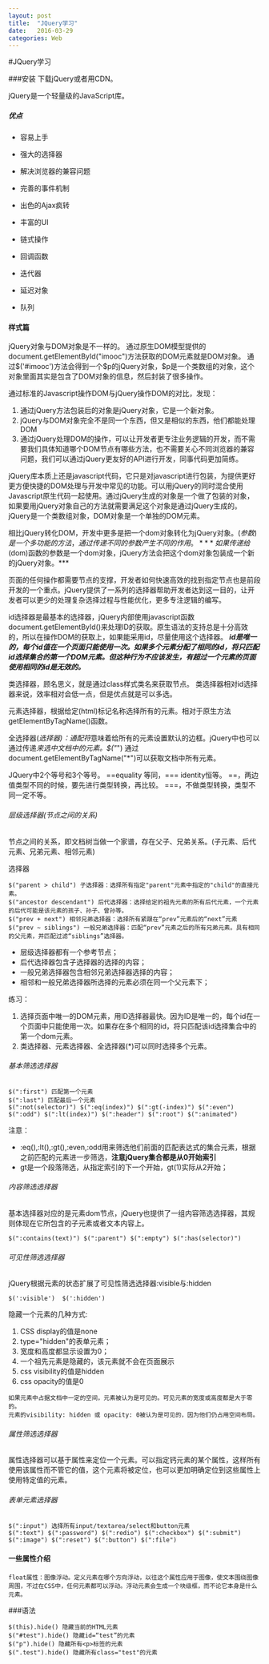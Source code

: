 ```yaml
---
layout: post
title:  "JQuery学习"
date:   2016-03-29
categories: Web
---
```

#JQuery学习

###安装
下载jQuery或者用CDN。

jQuery是一个轻量级的JavaScript库。

##### 优点
* 容易上手
* 强大的选择器
* 解决浏览器的兼容问题
* 完善的事件机制
* 出色的Ajax疯转
* 丰富的UI

* 链式操作
* 回调函数
* 迭代器
* 延迟对象
* 队列


#### 样式篇
jQuery对象与DOM对象是不一样的。
通过原生DOM模型提供的document.getElementById("imooc")方法获取的DOM元素就是DOM对象。
通过$('#imooc')方法会得到一个$p的jQuery对象，$p是一个类数组的对象，这个对象里面其实是包含了DOM对象的信息，然后封装了很多操作。

通过标准的Javascript操作DOM与jQuery操作DOM的对比，发现：
1. 通过jQuery方法包装后的对象是jQuery对象，它是一个新对象。
2. jQuery与DOM对象完全不是同一个东西，但又是相似的东西，他们都能处理DOM
3. 通过jQuery处理DOM的操作，可以让开发者更专注业务逻辑的开发，而不需要我们具体知道哪个DOM节点有哪些方法，也不需要关心不同浏览器的兼容问题，我们可以通过jQuery更友好的API进行开发，同事代码更加简练。


jQuery库本质上还是javascript代码，它只是对javascript进行包装，为提供更好更方便快捷的DOM处理与开发中常见的功能。可以用jQuery的同时混合使用Javascript原生代码一起使用。通过jQuery生成的对象是一个做了包装的对象，如果要用jQuery对象自己的方法就需要满足这个对象是通过jQuery生成的。jQuery是一个类数组对象，DOM对象是一个单独的DOM元素。

相比jQuery转化DOM，开发中更多是把一个dom对象转化为jQuery对象。$(参数)是一个多功能的方法，通过传递不同的参数产生不同的作用。
***如果传递给$(dom)函数的参数是一个dom对象，jQuery方法会把这个dom对象包装成一个新的jQuery对象。***

页面的任何操作都需要节点的支撑，开发者如何快速高效的找到指定节点也是前段开发的一个重点。jQuery提供了一系列的选择器帮助开发者达到这一目的，让开发者可以更少的处理复杂选择过程与性能优化，更多专注逻辑的编写。

id选择器是最基本的选择器，jQuery内部使用javascript函数document.getElementById()来处理ID的获取。原生语法的支持总是十分高效的，所以在操作DOM的获取上，如果能采用id，尽量使用这个选择器。
***id是唯一的，每个id值在一个页面只能使用一次。如果多个元素分配了相同的id，将只匹配id选择集合的第一个DOM元素。但这种行为不应该发生，有超过一个元素的页面使用相同的id是无效的。***

类选择器，顾名思义，就是通过class样式类名来获取节点。
类选择器相对id选择器来说，效率相对会低一点，但是优点就是可以多选。

元素选择器，根据给定(html)标记名称选择所有的元素。相对于原生方法getElementByTagName()函数。


全选择器(*选择器)：通配符*意味着给所有的元素设置默认的边框。jQuery中也可以通过传递*来选中文档中的元素。$("*")
通过document.getElementByTagName("*")可以获取文档中所有元素。

JQuery中2个等号和3个等号。
==equality 等同，=== identity恒等。
==，两边值类型不同的时候，要先进行类型转换，再比较。
===，不做类型转换，类型不同一定不等。

###### 层级选择器(节点之间的关系)
节点之间的关系，即文档树当做一个家谱，存在父子、兄弟关系。(子元素、后代元素、兄弟元素、相邻元素)

选择器

```
$("parent > child") 子选择器：选择所有指定"parent"元素中指定的"child"的直接元素。
$("ancestor descendant") 后代选择器：选择给定的祖先元素的所有后代元素，一个元素的后代可能是该元素的孩子、孙子、曾孙等。
$("prev + next") 相邻兄弟选择器：选择所有紧跟在“prev”元素后的“next”元素
$("prev ~ siblings") 一般兄弟选择器：匹配“prev”元素之后的所有兄弟元素。具有相同的父元素，并匹配过滤“siblings”选择器。
```
* 层级选择器都有一个参考节点；
* 后代选择器包含子选择器的选择的内容；
* 一般兄弟选择器包含相邻兄弟选择器选择的内容；
* 相邻和一般兄弟选择器所选择的元素必须在同一个父元素下；

练习：
1. 选择页面中唯一的DOM元素，用ID选择器最快。因为ID是唯一的，每个id在一个页面中只能使用一次。如果存在多个相同的id，将只匹配该id选择集合中的第一个dom元素。
2. 类选择器、元素选择器、全选择器(*)可以同时选择多个元素。

###### 基本筛选选择器
```
$(":first") 匹配第一个元素
$(":last") 匹配最后一个元素
$(":not(selector)") $(":eq(index)") $(":gt(-index)") $(":even") $(":odd") $(":lt(index)") $(":header") $(":root") $(":animated")
```
注意：
* :eq(),:lt(),:gt(),:even,:odd用来筛选他们前面的匹配表达式的集合元素，根据之前匹配的元素进一步筛选，**注意jQuery集合都是从0开始索引**
* gt是一个段落筛选，从指定索引的下一个开始，gt(1)实际从2开始；

###### 内容筛选选择器
基本选择器对应的是元素dom节点，jQuery也提供了一组内容筛选选择器，其规则体现在它所包含的子元素或者文本内容上。
```
$(":contains(text)") $(":parent") $(":empty") $(":has(selector)")
```
###### 可见性筛选选择器
jQuery根据元素的状态扩展了可见性筛选选择器:visible与:hidden
```
$(':visible')  $(':hidden')
```
隐藏一个元素的几种方式:
1. CSS display的值是none
2. type="hidden"的表单元素；
3. 宽度和高度都显示设置为0；
4. 一个祖先元素是隐藏的，该元素就不会在页面展示
5. css visibility的值是hidden
6. css opacity的值是0
```
如果元素中占据文档中一定的空间，元素被认为是可见的。可见元素的宽度或高度都是大于零的。
元素的visibility: hidden 或 opacity: 0被认为是可见的，因为他们仍占用空间布局。
```
###### 属性筛选选择器
属性选择器可以基于属性来定位一个元素。可以指定钙元素的某个属性，这样所有使用该属性而不管它的值，这个元素将被定位，也可以更加明确定位到这些属性上使用特定值的元素。
###### 表单元素选择器
```
$(":input") 选择所有input/textarea/select和button元素
$(":text") $(":password") $(":redio") $(":checkbox") $(":submit") $(":image") $(":reset") $(":button") $(":file")
```












#### 一些属性介绍
```
float属性：图像浮动。定义元素在哪个方向浮动，以往这个属性应用于图像，使文本围绕图像周围，不过在CSS中，任何元素都可以浮动。浮动元素会生成一个块级框，而不论它本身是什么元素。
```







###语法
```
$(this).hide() 隐藏当前的HTML元素
$("#test").hide() 隐藏id=“test”的元素
$("p").hide() 隐藏所有<p>标签的元素
$(".test").hide() 隐藏所有class="test"的元素
```




